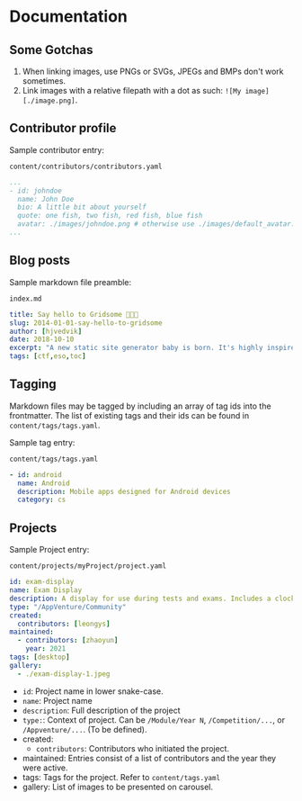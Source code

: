 # Documentation

## Some Gotchas

1. When linking images, use PNGs or SVGs, JPEGs and BMPs don't work sometimes.
1. Link images with a relative filepath with a dot as such: `![My image][./image.png]`. 

## Contributor profile

Sample contributor entry:

`content/contributors/contributors.yaml`
```yaml
...
- id: johndoe
  name: John Doe
  bio: A little bit about yourself
  quote: one fish, two fish, red fish, blue fish
  avatar: ./images/johndoe.png # otherwise use ./images/default_avatar.svg
...
```

## Blog posts

Sample markdown file preamble:

`index.md`
```yaml
title: Say hello to Gridsome 👶🎉💚
slug: 2014-01-01-say-hello-to-gridsome
author: [hjvedvik]
date: 2018-10-10
excerpt: "A new static site generator baby is born. It's highly inspired by Gatsby.js (React based) but built on top of Vue.js. We have been working on it for a year and will have a beta ready soon. You can expect this baby to grow up fast!"
tags: [ctf,eso,toc]
```

## Tagging

Markdown files may be tagged by including an array of tag ids into the frontmatter. The list of existing tags and their ids can be found in ```content/tags/tags.yaml```.

Sample tag entry:

`content/tags/tags.yaml`
```yaml
- id: android
  name: Android
  description: Mobile apps designed for Android devices
  category: cs
```

## Projects

Sample Project entry:

`content/projects/myProject/project.yaml`
```yaml
id: exam-display
name: Exam Display
description: A display for use during tests and exams. Includes a clock, exam information, and tracker for the number of students outside.
type: "/AppVenture/Community"
created:
  contributors: [leongys]
maintained:
  - contributors: [zhaoyun]
    year: 2021
tags: [desktop]
gallery:
  - ./exam-display-1.jpeg
```

- ```id```: Project name in lower snake-case.
- ```name```: Project name
- ```description```: Full description of the project
- ```type:```: Context of project. Can be ```/Module/Year N```, ```/Competition/...```, or ```/Appventure/...```. (To be defined).
- created: 
  - ```contributors```: Contributors who initiated the project.
- maintained: Entries consist of a list of contributors and the year they were active.
- tags: Tags for the project. Refer to ```content/tags.yaml```
- gallery: List of images to be presented on carousel.
